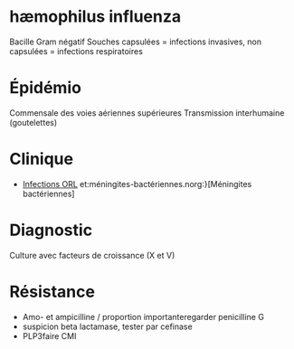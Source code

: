 # hæmophilus influenza



Bacille Gram négatif
Souches capsulées = infections invasives, non capsulées = infections respiratoires 


# Épidémio


Commensale des voies aériennes supérieures
Transmission interhumaine (goutelettes) 


# Clinique


- [Infections ORL](#infections-orlnorgmd) et:méningites-bactériennes.norg:}[Méningites bactériennes] 


# Diagnostic


Culture avec facteurs de croissance (X et V) 


# Résistance


- Amo- et ampicilline / proportion importanteregarder penicilline G 
- suspicion beta lactamase, tester par cefinase 
- PLP3faire CMI 

